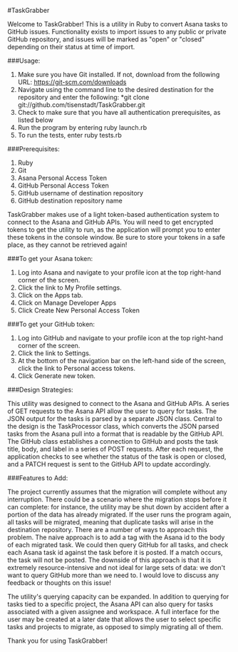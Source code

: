 #TaskGrabber

Welcome to TaskGrabber! This is a utility in Ruby to convert Asana tasks to GitHub issues. Functionality exists to import issues to any public or private GitHub repository, and issues will be marked as "open" or "closed" depending on their status at time of import.

###Usage:

1. Make sure you have Git installed. If not, download from the following URL: https://git-scm.com/downloads
2. Navigate using the command line to the desired destination for the repository and enter the following: 
 *git clone git://github.com/tisenstadt/TaskGrabber.git 
3. Check to make sure that you have all authentication prerequisites, as listed below
4. Run the program by entering ruby launch.rb
5. To run the tests, enter ruby tests.rb

###Prerequisites:

1. Ruby 
2. Git
3. Asana Personal Access Token
4. GitHub Personal Access Token
5. GitHub username of destination repository
6. GitHub destination repository name

TaskGrabber makes use of a light token-based authentication system to connect to the Asana and GitHub APIs. You will need to get encrypted tokens to get the utility to run, as the application will prompt you to enter these tokens in the console window. Be sure to store your tokens in a safe place, as they cannot be retrieved again!

###To get your Asana token:

1. Log into Asana and navigate to your profile icon at the top right-hand corner of the screen.
2. Click the link to My Profile settings.
3. Click on the Apps tab.
4. Click on Manage Developer Apps
5. Click Create New Personal Access Token

###To get your GitHub token:

1. Log into GitHub and navigate to your profile icon at the top right-hand corner of the screen.
2. Click the link to Settings.
3. At the bottom of the navigation bar on the left-hand side of the screen, click the link to Personal access tokens.
4. Click Generate new token.

###Design Strategies:

This utility was designed to connect to the Asana and GitHub APIs. A series of GET requests to the Asana API allow the user to query for tasks. The JSON output for the tasks is parsed by a separate JSON class. Central to the design is the TaskProcessor class, which converts the JSON parsed tasks from the Asana pull into a format that is readable by the GitHub API. The GitHub class establishes a connection to GitHub and posts the task title, body, and label in a series of POST requests. After each request, the application checks to see whether the status of the task is open or closed, and a PATCH request is sent to the GitHub API to update accordingly.

###Features to Add:

The project currently assumes that the migration will complete without any interruption. There could be a scenario where the migration stops before it can complete: for instance, the utility may be shut down by accident after a portion of the data has already migrated. If the user runs the program again, all tasks will be migrated, meaning that duplicate tasks will arise in the destination repository. There are a number of ways to approach this problem. The naive approach is to add a tag with the Asana id to the body of each migrated task. We could then query GitHub for all tasks, and check each Asana task id against the task before it is posted. If a match occurs, the task will not be posted. The downside of this approach is that it is extremely resource-intensive and not ideal for large sets of data: we don't want to query GitHub more than we need to. I would love to discuss any feedback or thoughts on this issue!

The utility's querying capacity can be expanded. In addition to querying for tasks tied to a specific project, the Asana API can also query for tasks associated with a given assignee and workspace. A full interface for the user may be created at a later date that allows the user to select specific tasks and projects to migrate, as opposed to simply migrating all of them. 

Thank you for using TaskGrabber!  









